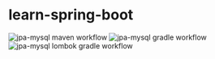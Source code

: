 # learn-spring-boot
![jpa-mysql maven workflow](https://github.com/manhhaycode/learn-spring-boot/actions/workflows/jpa-mysql-maven.yml/badge.svg)
![jpa-mysql gradle workflow](https://github.com/manhhaycode/learn-spring-boot/actions/workflows/jpa-mysql-gradle.yml/badge.svg)
![jpa-mysql lombok gradle workflow](https://github.com/manhhaycode/learn-spring-boot/actions/workflows/jpa-mysql-lombok-gradle.yml/badge.svg)
